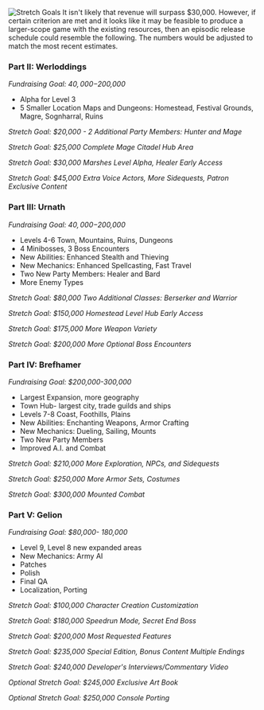 ![Stretch Goals](https://github.com/jcongerkallas1/Folkvangr/blob/master/Images/campaign_outline_promotional2.jpg)
It isn't likely that revenue will surpass $30,000.  However, if certain criterion are met and it looks like it may be feasible to produce a larger-scope game with the existing resources, then an episodic release schedule could resemble the following.  The numbers would be adjusted to match the most recent estimates. 

### Part II: Werloddings
*Fundraising Goal: $40,000-$200,000*
- Alpha for Level 3
- 5 Smaller Location Maps and Dungeons: Homestead, Festival Grounds, Magre, Sognharral, Ruins

*Stretch Goal: $20,000 - 2 Additional Party Members: Hunter and Mage*

*Stretch Goal: $25,000 Complete Mage Citadel Hub Area*

*Stretch Goal: $30,000 Marshes Level Alpha, Healer Early Access* 

*Stretch Goal: $45,000 Extra Voice Actors, More Sidequests, Patron Exclusive Content*

### Part III: Urnath
*Fundraising Goal: $40,000-$200,000*
- Levels 4-6 Town, Mountains, Ruins, Dungeons
- 4 Minibosses, 3 Boss Encounters
- New Abilities: Enhanced Stealth and Thieving
- New Mechanics: Enhanced Spellcasting, Fast Travel
- Two New Party Members: Healer and Bard
- More Enemy Types

*Stretch Goal: $80,000 Two Additional Classes: Berserker and Warrior*

*Stretch Goal: $150,000 Homestead Level Hub Early Access*

*Stretch Goal: $175,000 More Weapon Variety*

*Stretch Goal: $200,000 More Optional Boss Encounters*

### Part IV: Brefhamer
*Fundraising Goal: $200,000-300,000*
- Largest Expansion, more geography
- Town Hub- largest city, trade guilds and ships
- Levels 7-8 Coast, Foothills, Plains
- New Abilities: Enchanting Weapons, Armor Crafting
- New Mechanics: Dueling, Sailing, Mounts
- Two New Party Members
- Improved A.I. and Combat

*Stretch Goal: $210,000 More Exploration, NPCs, and Sidequests*

*Stretch Goal: $250,000 More Armor Sets, Costumes*

*Stretch Goal: $300,000 Mounted Combat*

### Part V: Gelion
*Fundraising Goal: $80,000- 180,000*
- Level 9, Level 8 new expanded areas
- New Mechanics: Army AI
- Patches
- Polish
- Final QA
- Localization, Porting

*Stretch Goal: $100,000 Character Creation Customization*

*Stretch Goal: $180,000 Speedrun Mode, Secret End Boss*

*Stretch Goal: $200,000 Most Requested Features*

*Stretch Goal: $235,000 Special Edition, Bonus Content Multiple Endings*

*Stretch Goal: $240,000 Developer's Interviews/Commentary Video*

*Optional Stretch Goal: $245,000 Exclusive Art Book*

*Optional Stretch Goal: $250,000 Console Porting*
